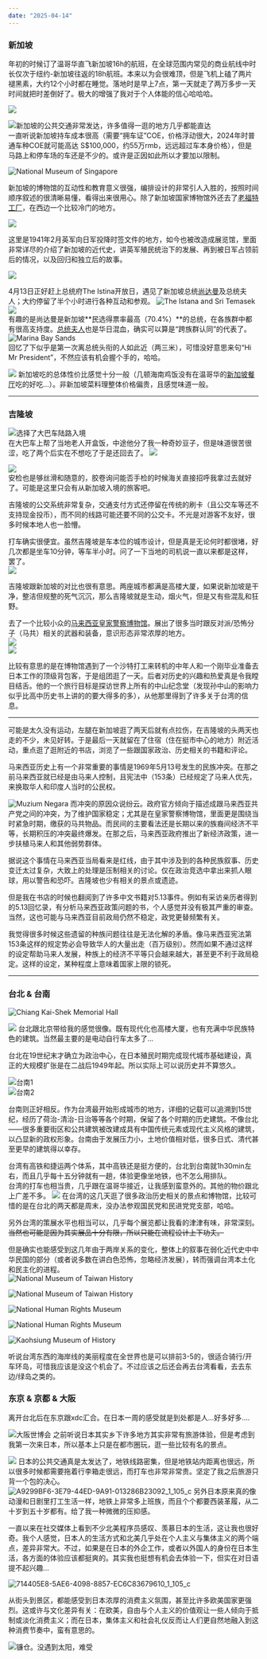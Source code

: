 ```yaml
---
date: "2025-04-14"
---
```

### 新加坡
年初的时候订了温哥华直飞新加坡16h的航班，在全球范围内常见的商业航线中时长仅次于纽约-新加坡往返的18h航班。本来以为会很难顶，但是飞机上磕了两片褪黑素，大约12个小时都在睡觉。落地时是早上7点，第一天就走了两万多步一天时间就把时差倒好了。极大的增强了我对于个人体能的信心哈哈哈。

![](https://raw.githubusercontent.com/Jiaaming/blogImage/main/pic/4287D06F-2B53-4BE2-95CE-150D2A8A57C5_1_105_c.jpeg)
   
![新加坡的公共交通非常发达，许多值得一逛的地方几乎都能直达](https://raw.githubusercontent.com/Jiaaming/blogImage/main/pic/20250414121605.png)      
一直听说新加坡持车成本很高（需要“拥车证”COE，价格浮动很大，2024年时普通车种COE就可能高达 S$100,000，约55万rmb，远远超过车本身价格），但是马路上和停车场的车还是不少的。或许是正因如此所以才要加以限制。

![National Museum of Singapore](https://raw.githubusercontent.com/Jiaaming/blogImage/main/pic/6C927E67-8EBA-4D00-BC56-6C1A1455A7CF_1_105_c.jpeg)

新加坡的博物馆的互动性和教育意义很强，编排设计的非常引人入胜的，按照时间顺序叙述的很清晰易懂，看得出来很用心。除了新加坡国家博物馆外还去了[老福特工厂](https://en.wikipedia.org/wiki/Former_Ford_Factory)，在西边一个比较冷门的地方。   

![](https://raw.githubusercontent.com/Jiaaming/blogImage/main/pic/2592E051-1FDB-43AC-B66D-BEE0C1AA2052_1_105_c.jpeg) 

这里是1941年2月英军向日军投降时签文件的地方，如今也被改造成展览馆，里面非常详尽的介绍了新加坡的近代史，讲英军殖民统治下的发展、再到被日军占领前后的情况，以及回归和独立后的故事。     

![](https://raw.githubusercontent.com/Jiaaming/blogImage/main/pic/C7D539AA-858B-4337-AF35-FF716044F61F_1_105_c.jpeg)    


4月13日正好赶上总统府The Istina开放日，遇见了新加坡总统[尚达曼](https://en.wikipedia.org/wiki/Tharman_Shanmugaratnam)及总统夫人；大约停留了半个小时进行各种互动和参观。 
![The Istana and Sri Temasek](https://raw.githubusercontent.com/Jiaaming/blogImage/main/pic/7BA5105B-D107-495A-B108-A1EBA13BCB91_1_105_c.jpeg)     
![](https://raw.githubusercontent.com/Jiaaming/blogImage/main/pic/EE09D16E-BAD2-4487-814D-D3A8873312D6_1_105_c.jpeg)    
有趣的是尚达曼是新加坡**民选得票率最高（70.4%）**的总统，在各族群中都有很高支持度。[总统夫人](https://wiki.sg/p/Jane_Yumiko_Ittogi)也是华日混血，确实可以算是“跨族群认同”的代表了。 
![Marina Bay Sands](https://raw.githubusercontent.com/Jiaaming/blogImage/main/pic/2F89B7C7-2180-4B72-A268-98285420E976_1_105_c.jpeg)  
回忆了下似乎是第一次离总统头衔的人如此近（两三米），可惜没好意思来句“Hi Mr President”，不然应该有机会握个手的，哈哈。   

![](https://raw.githubusercontent.com/Jiaaming/blogImage/main/pic/9774507E-6098-4284-9673-3D449F0FCD47_1_105_c.jpeg)
新加坡吃的总体性价比感觉十分一般（几顿海南鸡饭没有在温哥华的[新加坡餐厅](https://singaporehawker.ca/)吃的好吃...）。非新加坡菜料理整体价格偏贵，且感觉味道一般。

---
### 吉隆坡
![选择了大巴车陆路入境](https://raw.githubusercontent.com/Jiaaming/blogImage/main/pic/C68DFC9E-61EB-49AF-BD2A-61DB5E5EECE0_1_105_c.jpeg)     
在大巴车上帮了当地老人开盒饭，中途他分了我一种奇妙豆子，但是味道很苦很涩，吃了两个后实在不想吃了于是还回去了。
![](https://raw.githubusercontent.com/Jiaaming/blogImage/main/pic/20250809142906.png)  

![](https://raw.githubusercontent.com/Jiaaming/blogImage/main/pic/20250417132312.png)  
安检也是够丝滑和随意的，胶卷询问能否手检的时候海关直接招呼我拿过去就好了。可能是这里只会有从新加坡入境的旅客吧。    

吉隆坡的公交系统非常复杂，交通支付方式还停留在传统的刷卡（且公交车等还不支持现金投币），而不同的线路可能还要不同的公交卡。不光是对游客不友好，很多时候本地人也一脸懵。    

打车确实很便宜。虽然吉隆坡是车本位的城市设计，但是真是无论何时都很堵，好几次都是坐车10分钟，等车半小时。问了一下当地的司机说一直以来都是这样，罢了。   
![](https://raw.githubusercontent.com/Jiaaming/blogImage/main/pic/D9CD0675-AF22-48CB-8D8B-CCAD04AD7EB1_4_5005_c.jpeg)    

吉隆坡跟新加坡的对比也很有意思。两座城市都满是高楼大厦，如果说新加坡是干净，整洁但规整的死气沉沉，那么吉隆坡就是生动，烟火气，但是又有些混乱和狂野。   

去了一个比较小众的[马来西亚皇家警察博物馆](https://en.wikipedia.org/wiki/Royal_Malaysian_Police_Museum)。展出了很多当时跟反对派/恐怖分子（马共）相关的武器和装备，意识形态非常浓厚的地方。  
![](https://raw.githubusercontent.com/Jiaaming/blogImage/main/pic/45568805-5260-4991-8807-7E3DC31F9579_4_5005_c.jpeg)   
![](https://raw.githubusercontent.com/Jiaaming/blogImage/main/pic/46853579-650F-4D46-A918-9EB392258B46_4_5005_c.jpeg)    


比较有意思的是在博物馆遇到了一个沙特打工来转机的中年人和一个刚毕业准备去日本工作的顶级背包客，于是组团逛了一天。后者对历史的兴趣和热爱真是令我瞠目结舌。他的一个旅行目标是探访世界上所有的中山纪念堂（发现孙中山的影响力似乎比高中历史书上讲的的要大得多的多），从他那里得到了许多关于台湾的信息。

---

可能是太久没有运动，左腿在新加坡逛了两天后就有点拉伤，在吉隆坡的头两天也走的不少，未见好转。于是最后一天就留在了住宿（住在挺市中心的地方）附近活动，重点逛了逛附近的书店，浏览了一些跟国家政治、历史相关的书籍和评论。   

马来西亚历史上有一个非常重要的事情是1969年5月13号发生的民族冲突。在那之前马来西亚就已经是由马来人控制，且宪法中（153条）已经规定了马来人优先，来换取华人和印度人当时的公民权。    

![Muzium Negara](https://raw.githubusercontent.com/Jiaaming/blogImage/main/pic/F4CE7562-21AD-46FE-B501-5AB9B39F9B6B_1_105_c.jpeg)
而冲突的原因众说纷云。政府官方倾向于描述成跟马来西亚共产党之间的冲突，为了维护国家稳定；尤其是在皇家警察博物馆，里面更是围绕当时紧急时期，缴获的马共物品。而民间的主要看法还是长期以来的族裔间经济不平等，长期积压的冲突最终爆发。在那之后，马来西亚政府推出了新经济政策，进一步扶植马来人和其他弱势群体。     

据说这个事情在马来西亚当局看来是红线，由于其中涉及到的各种民族叙事、历史变迁太过复杂，大致上的处理是压制相关的讨论。仅在政治竞选中拿出来抓人眼球，用以警告和恐吓。吉隆坡也少有相关的景点或遗迹。    

但是我在书店的时候也翻阅到了许多中文书籍对5.13事件。例如有采访亲历者得到的5.13回忆录，有分析马来西亚政策问题的书，个人感觉并没有极其严重的审查。当然，这也可能与马来西亚目前政局仍然不稳定，政党更替频繁有关。     

我觉得很多时候这些遗留的种族问题往往是无法化解的矛盾。像马来西亚宪法第153条这样的规定势必会导致华人的大量出走（百万级别）。然而如果不通过这样的设定帮助马来人发展，种族上的经济不平等只会越来越大，甚至更不利于政局稳定。这样的设定，某种程度上意味着国家上限的锁死。      

---
### 台北 & 台南

![Chiang Kai-Shek Memorial Hall](https://raw.githubusercontent.com/Jiaaming/blogImage/main/pic/6D026014-163E-4C08-BBEC-9CE59D4AFA17_1_105_c.jpeg)  

![](https://raw.githubusercontent.com/Jiaaming/blogImage/main/pic/B3CA3EEB-BD90-42F1-8628-93089EF8DE62_1_105_c.jpeg)
台北跟北京带给我的感觉很像。既有现代化也高楼大厦，也有充满中华民族特色的建筑。当然最主要的是电动自行车太多了...  

台北在19世纪末才确立为政治中心，在日本殖民时期完成现代城市基础建设，真正的大规模扩张是在二战后1949年起。所以实际上可以说历史并不算悠久。 

![台南1](https://raw.githubusercontent.com/Jiaaming/blogImage/main/pic/813283E7-4E12-40EC-A2D5-5DA6F952CD1A_1_105_c.jpeg)  
![台南2](https://raw.githubusercontent.com/Jiaaming/blogImage/main/pic/67BF249F-7B22-499A-9204-D6517BC5972B_1_105_c.jpeg)   

台南则正好相反。作为台湾最开始形成城市的地方，详细的记载可以追溯到15世纪，经历了荷治-清治-日治等等各个时期，保留了各个时期的历史建筑。不像台北——很多重要街区和公共建筑被改建成具有中国传统元素或现代主义风格的建筑，以凸显新的政权形象。台南由于发展压力小，土地价值相对低，很多日式、清代甚至更早的建筑得以幸存。   

台湾有高铁和捷运两个体系，其中高铁还是挺方便的，台北到台南就1h30min左右，而且几乎每十五分钟就有一趟，体验更像坐地铁，也不怎么用排队。   
台湾的打车也相当贵，几乎跟在温哥华接近，让我感到蛮意外的。其他的物价跟北上广差不多。
![](https://raw.githubusercontent.com/Jiaaming/blogImage/main/pic/992180BC-BD5D-41E0-B4C5-1F8A55CC5102_1_105_c.jpeg)
在台湾的这几天逛了很多政治历史相关的景点和博物馆，比较可惜的是在台北的两天都是周末，没办法参观国民党和民进党党支部，哈哈。

另外台湾的策展水平也相当可以，几乎每个展览都让我看的津津有味，非常深刻。~~当然也可能是因为其实展品十分有限，所以只能在流程设计上下功夫。~~   

但是确实也能感受到这几年由于两岸关系的变化，整体上的叙事在弱化近代史中中华民国的部分（或者说多数在讲白色恐怖，忽略经济发展），转而强调台湾本土化和民主化的进程。   
![National Museum of Taiwan History](https://raw.githubusercontent.com/Jiaaming/blogImage/main/pic/996D02B0-1DA0-4542-8CAE-730559060571_1_105_c.jpeg)    

![National Museum of Taiwan History](https://raw.githubusercontent.com/Jiaaming/blogImage/main/pic/BBF3CC99-A2D3-4BE0-9161-3A1091564328_1_105_c.jpeg)

![National Human Rights Museum](https://raw.githubusercontent.com/Jiaaming/blogImage/main/pic/60A4B61B-12F0-415D-8C5E-07B63D42ED35_1_105_c.jpeg)

![National Human Rights Museum](https://raw.githubusercontent.com/Jiaaming/blogImage/main/pic/F86083ED-98C8-4A9D-B355-6143D9D2F0CB_1_105_c.jpeg)  

![Kaohsiung Museum of History](https://raw.githubusercontent.com/Jiaaming/blogImage/main/pic/5147B187-82AB-4662-AD66-63DB62F7A7B9_1_105_c.jpeg)

听说台湾东西的海岸线的美丽程度在全世界也是可以排前3-5的，很适合骑行/开车环岛，可惜我应该是没这个机会了。不过应该之后还会再去台湾看看，去去东边/绿岛之类的。
### 东京 & 京都 & 大阪
离开台北后在东京跟xdc汇合。在日本一周的感受就是到处都是人...好多好多....     

![大阪世博会](https://raw.githubusercontent.com/Jiaaming/blogImage/main/pic/2EC2B502-75D0-4A68-A1A8-B46D517BC90A_1_105_c.jpeg)
之前听说日本其实乡下许多地方其实非常有旅游体验，但是考虑到我第一次来日本，所以基本上只是在都市圈玩，逛一些比较有名的景点。

![](https://raw.githubusercontent.com/Jiaaming/blogImage/main/pic/20250809153100.png)
日本的公共交通真是太发达了，地铁线路密集，但是地铁站内距离也很远，所以很多时候都需要拖着行李箱走很远，而打车也非常非常贵。坚定了我之后旅游只背一个包的决心。  
![A9299BF6-3E79-44ED-9A91-013286B23092_1_105_c](https://raw.githubusercontent.com/Jiaaming/blogImage/main/pic/A9299BF6-3E79-44ED-9A91-013286B23092_1_105_c.jpeg)
另外日本原来真的像动漫和日剧里打工生活一样，地铁上非常多上班族，而且个个都要西装革履，从二十岁到五十岁都有。给了我一种微微的压抑感。

一直以来在社交媒体上看到不少北美程序员感叹、羡慕日本的生活，这让我也很好奇。我个人感觉，日本人的生活方式和北美几乎处在个人主义与集体主义的两个端点，差异非常大。不过，如果是在日本的外企工作，或者以外国人的身份在日本生活，各方面的体验应该都挺爽的。其实我也挺想有机会去体验一下，但实在对日语提不起兴趣…


![714405E8-5AE6-4098-8857-EC6C83679610_1_105_c](https://raw.githubusercontent.com/Jiaaming/blogImage/main/pic/714405E8-5AE6-4098-8857-EC6C83679610_1_105_c.jpeg)


从街头到景区，都能感受到日本浓厚的消费主义氛围，甚至比许多欧美国家更强烈。这或许与文化差异有关：在欧美，自由与个人主义的价值观让一些人倾向于抵制或淡化消费主义；而在日本，集体主义和社会礼仪反而让人们更自然地融入到这种消费节奏中，蛮有意思的。

![镰仓。没遇到太阳，难受](https://raw.githubusercontent.com/Jiaaming/blogImage/main/pic/3D0C7762-4AA7-414C-89A8-ED85D200EF8B_1_105_c.jpeg)

